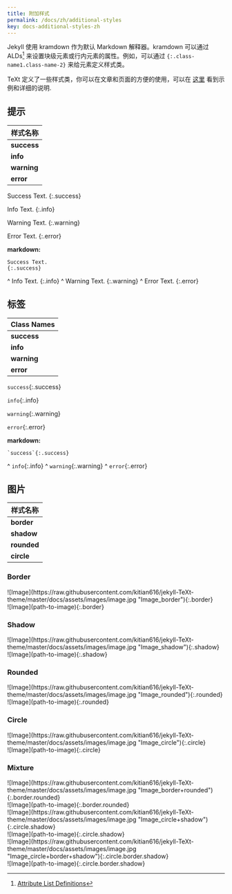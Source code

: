 ```yaml
---
title: 附加样式
permalink: /docs/zh/additional-styles
key: docs-additional-styles-zh
---
```


Jekyll 使用 kramdown 作为默认 Markdown 解释器。kramdown 可以通过 ALDs[^ALDs] 来设置块级元素或行内元素的属性。例如，可以通过 `{:.class-name1.class-name-2}` 来给元素定义样式类。

TeXt 定义了一些样式类，你可以在文章和页面的方便的使用，可以在 [这里](https://kitian616.github.io/jekyll-TeXt-theme/post/2017/08/08/additional-styles.html) 看到示例和详细的说明.

[^ALDs]: [Attribute List Definitions](https://kramdown.gettalong.org/syntax.html#attribute-list-definitions)

## 提示

| 样式名称 |
| ---- |
| **success** |
| **info** |
| **warning** |
| **error** |

Success Text.
{:.success}

Info Text.
{:.info}

Warning Text.
{:.warning}

Error Text.
{:.error}

**markdown:**

    Success Text.
    {:.success}
^
    Info Text.
    {:.info}
^
    Warning Text.
    {:.warning}
^
    Error Text.
    {:.error}

## 标签

| Class Names |
| ---- |
| **success** |
| **info** |
| **warning** |
| **error** |

`success`{:.success}

`info`{:.info}

`warning`{:.warning}

`error`{:.error}

**markdown:**

    `success`{:.success}
^
    `info`{:.info}
^
    `warning`{:.warning}
^
    `error`{:.error}

## 图片

| 样式名称 |
| ---- |
| **border** |
| **shadow** |
| **rounded** |
| **circle** |

### Border

<div class="grid-containre">
<div class="grid grid--p-2">
<div class="cell cell--12 cell--md-4 " markdown="1">
![Image](https://raw.githubusercontent.com/kitian616/jekyll-TeXt-theme/master/docs/assets/images/image.jpg "Image_border"){:.border}
</div>
<div class="cell cell--12 cell--md-auto" markdown="1">
    ![Image](path-to-image){:.border}
</div>
</div>
</div>

### Shadow

<div class="grid-containre">
<div class="grid grid--p-2">
<div class="cell cell--12 cell--md-4 " markdown="1">
![Image](https://raw.githubusercontent.com/kitian616/jekyll-TeXt-theme/master/docs/assets/images/image.jpg "Image_shadow"){:.shadow}
</div>
<div class="cell cell--12 cell--md-auto" markdown="1">
    ![Image](path-to-image){:.shadow}
</div>
</div>
</div>

### Rounded

<div class="grid-containre">
<div class="grid grid--p-2">
<div class="cell cell--12 cell--md-4 " markdown="1">
![Image](https://raw.githubusercontent.com/kitian616/jekyll-TeXt-theme/master/docs/assets/images/image.jpg "Image_rounded"){:.rounded}
</div>
<div class="cell cell--12 cell--md-auto" markdown="1">
    ![Image](path-to-image){:.rounded}
</div>
</div>
</div>

### Circle

<div class="grid-containre">
<div class="grid grid--p-2">
<div class="cell cell--12 cell--md-4 " markdown="1">
![Image](https://raw.githubusercontent.com/kitian616/jekyll-TeXt-theme/master/docs/assets/images/image.jpg "Image_circle"){:.circle}
</div>
<div class="cell cell--12 cell--md-auto" markdown="1">
    ![Image](path-to-image){:.circle}
</div>
</div>
</div>

### Mixture

<div class="grid-containre">
<div class="grid grid--p-2">
<div class="cell cell--12 cell--md-4 " markdown="1">
![Image](https://raw.githubusercontent.com/kitian616/jekyll-TeXt-theme/master/docs/assets/images/image.jpg "Image_border+rounded"){:.border.rounded}
</div>
<div class="cell cell--12 cell--md-auto" markdown="1">
    ![Image](path-to-image){:.border.rounded}
</div>
</div>
</div>

<div class="grid-containre">
<div class="grid grid--p-2">
<div class="cell cell--12 cell--md-4 " markdown="1">
![Image](https://raw.githubusercontent.com/kitian616/jekyll-TeXt-theme/master/docs/assets/images/image.jpg "Image_circle+shadow"){:.circle.shadow}
</div>
<div class="cell cell--12 cell--md-auto" markdown="1">
    ![Image](path-to-image){:.circle.shadow}
</div>
</div>
</div>

<div class="grid-containre">
<div class="grid grid--p-2">
<div class="cell cell--12 cell--md-4 " markdown="1">
![Image](https://raw.githubusercontent.com/kitian616/jekyll-TeXt-theme/master/docs/assets/images/image.jpg "Image_circle+border+shadow"){:.circle.border.shadow}
</div>
<div class="cell cell--12 cell--md-auto" markdown="1">
    ![Image](path-to-image){:.circle.border.shadow}
</div>
</div>
</div>

